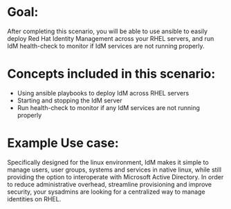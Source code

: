 # Goal:
After completing this scenario, you will be able to use ansible to easily deploy Red Hat Identity Management across your 
RHEL servers, and run IdM health-check to monitor if IdM services are not running properly.

# Concepts included in this scenario:
* Using ansible playbooks to deploy IdM across RHEL servers
* Starting and stopping the IdM server
* Run health-check to monitor if any IdM services are not running properly
 
# Example Use case:
Specifically designed for the linux environment, IdM makes it simple to manage users, user groups, systems and services 
in native linux, while still providing the option to interoperate with Microsoft Active Directory. In order to reduce 
administrative overhead, streamline provisioning and improve security, your sysadmins are looking for a centralized way 
to manage identities on RHEL. 

